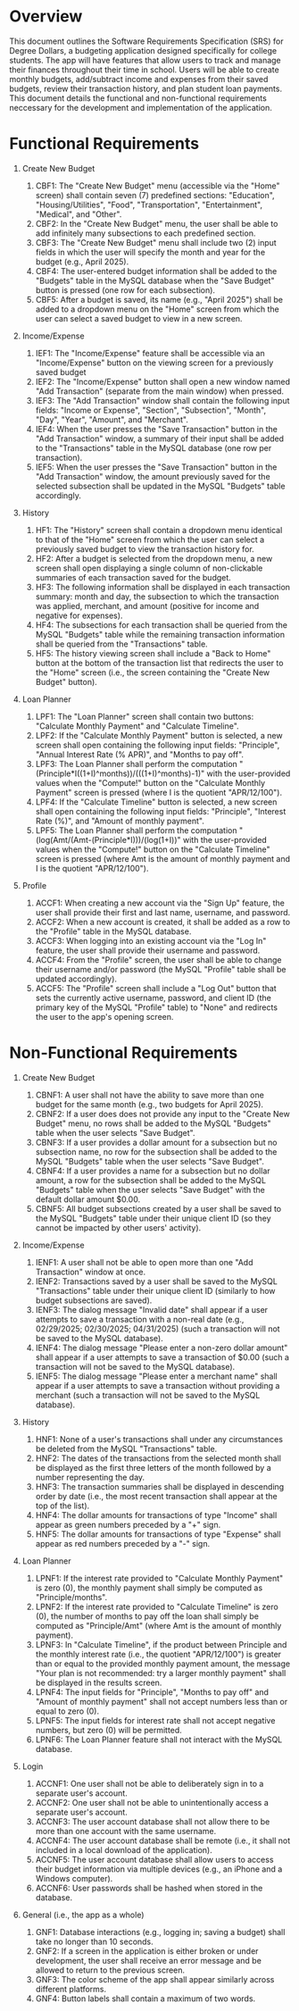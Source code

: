 # Overview

This document outlines the Software Requirements Specification (SRS) for Degree Dollars, a budgeting application designed specifically for college students. The app will have features that allow users to track and manage their finances throughout their time in school. Users will be able to create monthly budgets, add/subtract income and expenses from their saved budgets, review their transaction history, and plan student loan payments. This document details the functional and non-functional requirements neccessary for the development and implementation of the application.

# Functional Requirements
1. Create New Budget
    1. CBF1: The "Create New Budget" menu (accessible via the "Home" screen) shall contain seven (7) predefined sections: "Education", "Housing/Utilities", "Food", "Transportation", "Entertainment", "Medical", and "Other".
    2. CBF2: In the "Create New Budget" menu, the user shall be able to add infinitely many subsections to each predefined section.
    3. CBF3: The "Create New Budget" menu shall include two (2) input fields in which the user will specify the month and year for the budget (e.g., April 2025).
    4. CBF4: The user-entered budget information shall be added to the "Budgets" table in the MySQL database when the "Save Budget" button is pressed (one row for each subsection).
    5. CBF5: After a budget is saved, its name (e.g., "April 2025") shall be added to a dropdown menu on the "Home" screen from which the user can select a saved budget to view in a new screen.

2. Income/Expense
    1. IEF1: The "Income/Expense" feature shall be accessible via an "Income/Expense" button on the viewing screen for a previously saved budget
    2. IEF2: The "Income/Expense" button shall open a new window named "Add Transaction" (separate from the main window) when pressed.
    3. IEF3: The "Add Transaction" window shall contain the following input fields: "Income or Expense", "Section", "Subsection", "Month", "Day", "Year", "Amount", and "Merchant".
    4. IEF4: When the user presses the "Save Transaction" button in the "Add Transaction" window, a summary of their input shall be added to the "Transactions" table in the MySQL database (one row per transaction).
    5. IEF5: When the user presses the "Save Transaction" button in the "Add Transaction" window, the amount previously saved for the selected subsection shall be updated in the MySQL "Budgets" table accordingly.

3. History
    1. HF1: The "History" screen shall contain a dropdown menu identical to that of the "Home" screen from which the user can select a previously saved budget to view the transaction history for.
    2. HF2: After a budget is selected from the dropdown menu, a new screen shall open displaying a single column of non-clickable summaries of each transaction saved for the budget.
    3. HF3: The following information shall be displayed in each transaction summary: month and day, the subsection to which the transaction was applied, merchant, and amount (positive for income and negative for expenses).
    4. HF4: The subsections for each transaction shall be queried from the MySQL "Budgets" table while the remaining transaction information shall be queried from the "Transactions" table.
    5. HF5: The history viewing screen shall include a "Back to Home" button at the bottom of the transaction list that redirects the user to the "Home" screen (i.e., the screen containing the "Create New Budget" button).

4. Loan Planner
    1. LPF1: The "Loan Planner" screen shall contain two buttons: "Calculate Monthly Payment" and "Calculate Timeline".
    2. LPF2: If the "Calculate Monthly Payment" button is selected, a new screen shall open containing the following input fields: "Principle", "Annual Interest Rate (% APR)", and "Months to pay off".
    3. LPF3: The Loan Planner shall perform the computation "(Principle*I((1+I)^months))/(((1+I)^months)-1)" with the user-provided values when the "Compute!" button on the "Calculate Monthly Payment" screen is pressed (where I is the quotient "APR/12/100").
    4. LPF4: If the "Calculate Timeline" button is selected, a new screen shall open containing the following input fields: "Principle", "Interest Rate (%)", and "Amount of monthly payment".
    5. LPF5: The Loan Planner shall perform the computation "(log(Amt/(Amt-(Principle*I)))/(log(1+I))" with the user-provided values when the "Compute!" button on the "Calculate Timeline" screen is pressed (where Amt is the amount of monthly payment and I is the quotient "APR/12/100").

5. Profile
    1. ACCF1: When creating a new account via the "Sign Up" feature, the user shall provide their first and last name, username, and password.
    2. ACCF2: When a new account is created, it shall be added as a row to the "Profile" table in the MySQL database.
    3. ACCF3: When logging into an existing account via the "Log In" feature, the user shall provide their username and password.
    4. ACCF4: From the "Profile" screen, the user shall be able to change their username and/or password (the MySQL "Profile" table shall be updated accordingly).
    5. ACCF5: The "Profile" screen shall include a "Log Out" button that sets the currently active username, password, and client ID (the primary key of the MySQL "Profile" table) to "None" and redirects the user to the app's opening screen.

# Non-Functional Requirements
1. Create New Budget
    1. CBNF1: A user shall not have the ability to save more than one budget for the same month (e.g., two budgets for April 2025).
    2. CBNF2: If a user does does not provide any input to the "Create New Budget" menu, no rows shall be added to the MySQL "Budgets" table when the user selects "Save Budget".
    3. CBNF3: If a user provides a dollar amount for a subsection but no subsection name, no row for the subsection shall be added to the MySQL "Budgets" table when the user selects "Save Budget".
    4. CBNF4: If a user provides a name for a subsection but no dollar amount, a row for the subsection shall be added to the MySQL "Budgets" table when the user selects "Save Budget" with the default dollar amount $0.00.
    5. CBNF5: All budget subsections created by a user shall be saved to the MySQL "Budgets" table under their unique client ID (so they cannot be impacted by other users' activity).
  
2. Income/Expense
    1. IENF1: A user shall not be able to open more than one "Add Transaction" window at once.
    2. IENF2: Transactions saved by a user shall be saved to the MySQL "Transactions" table under their unique client ID (similarly to how budget subsections are saved).
    3. IENF3: The dialog message "Invalid date" shall appear if a user attempts to save a transaction with a non-real date (e.g., 02/29/2025; 02/30/2025; 04/31/2025) (such a transaction will not be saved to the MySQL database).
    4. IENF4: The dialog message "Please enter a non-zero dollar amount" shall appear if a user attempts to save a transaction of $0.00 (such a transaction will not be saved to the MySQL database).
    5. IENF5: The dialog message "Please enter a merchant name" shall appear if a user attempts to save a transaction without providing a merchant (such a transaction will not be saved to the MySQL database). 

3. History
    1. HNF1: None of a user's transactions shall under any circumstances be deleted from the MySQL "Transactions" table.
    2. HNF2: The dates of the transactions from the selected month shall be displayed as the first three letters of the month followed by a number representing the day.
    3. HNF3: The transaction summaries shall be displayed in descending order by date (i.e., the most recent transaction shall appear at the top of the list).
    4. HNF4: The dollar amounts for transactions of type "Income" shall appear as green numbers preceded by a "+" sign.
    5. HNF5: The dollar amounts for transactions of type "Expense" shall appear as red numbers preceded by a "-" sign.

4. Loan Planner
    1. LPNF1: If the interest rate provided to "Calculate Monthly Payment" is zero (0), the monthly payment shall simply be computed as "Principle/months".
    2. LPNF2: If the interest rate provided to "Calculate Timeline" is zero (0), the number of months to pay off the loan shall simply be computed as "Principle/Amt" (where Amt is the amount of monthly payment).
    3. LPNF3: In "Calculate Timeline", if the product between Principle and the monthly interest rate (i.e., the quotient "APR/12/100") is greater than or equal to the provided monthly payment amount, the message "Your plan is not recommended: try a larger monthly payment" shall be displayed in the results screen.
    4. LPNF4: The input fields for "Principle", "Months to pay off" and "Amount of monthly payment" shall not accept numbers less than or equal to zero (0).
    5. LPNF5: The input fields for interest rate shall not accept negative numbers, but zero (0) will be permitted.
    6. LPNF6: The Loan Planner feature shall not interact with the MySQL database.

7. Login
    1. ACCNF1: One user shall not be able to deliberately sign in to a separate user's account.
    2. ACCNF2: One user shall not be able to unintentionally access a separate user's account.
    3. ACCNF3: The user account database shall not allow there to be more than one account with the same username.
    4. ACCNF4: The user account database shall be remote (i.e., it shall not included in a local download of the application).
    5. ACCNF5: The user account database shall allow users to access their budget information via multiple devices (e.g., an iPhone and a Windows computer).
    6. ACCNF6: User passwords shall be hashed when stored in the database.

1. General (i.e., the app as a whole)
    1. GNF1: Database interactions (e.g., logging in; saving a budget) shall take no longer than 10 seconds.
    2. GNF2: If a screen in the application is either broken or under development, the user shall receive an error message and be allowed to return to the previous screen.
    3. GNF3: The color scheme of the app shall appear similarly across different platforms.
    4. GNF4: Button labels shall contain a maximum of two words.
